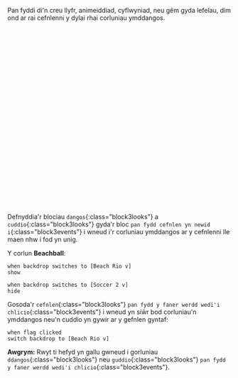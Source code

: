 Pan fyddi di'n creu llyfr, animeiddiad, cyflwyniad, neu gêm gyda lefelau, dim ond ar rai cefnlenni y dylai rhai corluniau ymddangos.
<div class="scratch-preview" style="margin-left: 15px;">
  <iframe allowtransparency="true" width="485" height="402" src="" frameborder="0"></iframe>
</div>

Defnyddia'r blociau `dangos`{:class="block3looks"} a `cuddio`{:class="block3looks"} gyda'r bloc `pan fydd cefnlen yn newid i`{:class="block3events"} i wneud i'r corluniau ymddangos ar y cefnlenni lle maen nhw i fod yn unig.

Y corlun **Beachball**:
```blocks3
when backdrop switches to [Beach Rio v]
show

when backdrop switches to [Soccer 2 v]
hide
```

Gosoda'r `cefnlen`{:class="block3looks"} `pan fydd y faner werdd wedi'i chlicio`{:class="block3events"} i wneud yn siŵr bod corluniau'n ymddangos neu'n cuddio yn gywir ar y gefnlen gyntaf:

```blocks3
when flag clicked
switch backdrop to [Beach Rio v]
```

**Awgrym:** Rwyt ti hefyd yn gallu gwneud i gorluniau `ddangos`{:class="block3looks"} neu `guddio`{:class="block3looks"} `pan fydd y faner werdd wedi'i chlicio`{:class="block3events"}.
